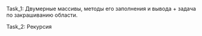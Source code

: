 Task_1: Двумерные массивы, методы его заполнения и вывода + задача по 
закрашиванию области.

Task_2: Рекурсия